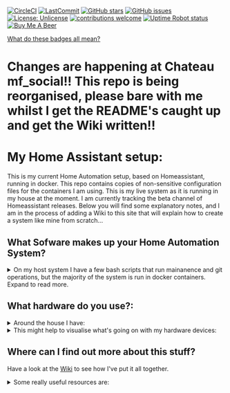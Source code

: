 [![CircleCI](https://circleci.com/gh/mf-social/Home-Assistant.svg?style=shield)](https://circleci.com/gh/mf-social/Home-Assistant) [![LastCommit](https://img.shields.io/github/last-commit/mf-social/Home-Assistant.svg?color=blue&style=plasticr)](https://github.com/mf-social/Home-Assistant/commits/master) [![GitHub stars](https://img.shields.io/github/stars/mf-social/Home-Assistant.svg)](https://github.com/mf-social/Home-Assistant/stargazers) [![GitHub issues](https://img.shields.io/github/issues/mf-social/Home-Assistant.svg)](https://github.com/mf-social/Home-Assistant/issues) [![License: Unlicense](https://img.shields.io/badge/license-Unlicense-blue.svg)](http://unlicense.org/) [![contributions welcome](https://img.shields.io/badge/contributions-welcome-blue.svg?style=flat)](https://github.com/mf-social/Home-Assistant/pulls) [![Uptime Robot status](https://img.shields.io/uptimerobot/status/m781496781-e11cc3f52039d8549430a954.svg)](https://uptimerobot.com/) [![Buy Me A Beer](https://img.shields.io/badge/BuyMeABeer-Paypal-blue.svg)](https://www.paypal.me/marcforth) 

[What do these badges all mean?](.bin/github_resources/readme_files/badges.md)

# Changes are happening at Chateau mf_social!!  This repo is being reorganised, please bare with me whilst I get the README's caught up and get the Wiki written!!


# My Home Assistant setup:

This is my current Home Automation setup, based on Homeassistant, running in docker.  This repo contains copies of non-sensitive configuration files for the containers I am using.  This is my live system as it is running in my house at the moment.  I am currently tracking the beta channel of Homeassistant releases.  Below you will find some explanatory notes, and I am in the process of adding a Wiki to this site that will explain how to create a system like mine from scratch...


## What Sofware makes up your Home Automation System?

<details><summary>On my host system I have a few bash scripts that run mainanence and git operations, but the majority of the system is run in docker containers.  Expand to read more.</summary>
<p>
 
**My docker stack contains...**

Homeassistant - an open source Home Automation system that can communicate with many IOT and web based services to automate my home.

Node-red - a graphical automation builder that works with homeassistant.

Mosquitto - an MQTT server that enables IOT devices to communicate with each other.

MariaDB - a database that homeassistant uses to record everything that is going on.

MaryTTS - a local Text-To-Speech engine that lets Homeassistant speak to us at home.

Syncthing - a peer-to-peer file synchronization application that allows me to edit and backup my configuration files on a remote device.

Portainer - a graphical manager for the docker stack

Organizr - a webpage that you run on your server to help put all your services into one webpage.  This container also contains a nginx reverse proxy that directs web traffic to the correct container.
</p>
</details>


## What hardware do you use?:

<details><summary>Around the house I have:</summary>
<p>
 
 - A Dell Wyse thin client with 128GB SSD-Dom, with a CSL bluetooth adapter.  This is the main hub of my Home Automation system, and also has a 1TB external harddrive which functions as a NAS.
 
 - 3 x - NodeMCU boards with PIR sensors
 
 - A Raspberry pi based RF transmitter/receiver
 
 - VM wifi router - connecting everything together.
 
 - Netgear 5 port switch - allowing to have lots of wired connections for reliability.
 
 - Philips Hue Bridge
 
 - 3 x Hue Colour bulbs.
 
 - 9 x Hue White bulbs.
 
 - Hue Tap (Scene controller).
 
 - 3 x Hue dimmer (light controller).
 
 - 5 x Hue motion sensor.
 
 - A Broadlink RM3 IR sender - to control non-smart infra-red devices.
 
 - A Wetek Openelec - running Kodi.
 
 - 5 x Google Chromecast Audios - for multi-room music.
 
 - Usual home theatre stuff - TV/Blu-Ray/AV Receiver/Games Consoles
 
 - 2 x Amazon Echo Dots - for voice control.
 
 - Telegram App (on mobiles) - for two-way conversations with Homeassistant.

</p>
</details>

 
<details><summary>This might help to visualise what's going on with my hardware devices:</summary>
<p>

I live in a 3 storey townhouse, consisting of:
 - A living area on the ground floor (Living room and kitchen/diner)
 - Hall stairs and landing leading to first floor.
 - Boys' bedroom, Girls' bedroom and bathroom on the first floor.
 - Stairs leading to Master bedroom on the second floor.
 
</p>
</details>


## Where can I find out more about this stuff?

Have a look at the [Wiki](https://github.com/mf-social/Home-Assistant/wiki) to see how I've put it all together.

<details><summary>Some really useful resources are:</summary>
<p>

[Home Assistant](http://home-assistant.io) and the [Community Forum](https://community.home-assistant.io/)

[Bruh's website](http://www.bruhautomation.com/) and [Youtube](https://www.youtube.com/c/bruhautomation1)

[HA examples](https://home-assistant.io/cookbook/) especially [CCOSTAN](https://github.com/CCOSTAN/Home-AssistantConfig)

[CircleCI](https://circleci.com) for checking configuration.

[Uptime Robot](https://uptimerobot.com/) for checking my system is online.

[Dropbox](https://www.dropbox.com/) and [Martikainen87's sync script](https://github.com/martikainen87/Home-Automation/wiki/Backup-your-configuration-to-Dropbox) for managing backups.
</p>
</details>
